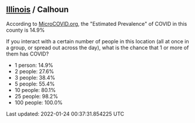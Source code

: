
## [Illinois](/united-states/illinois) / Calhoun

According to [MicroCOVID.org](http://microcovid.org),
the "Estimated Prevalence" of COVID in this county is 14.9%

If you interact with a certain number of people in this location
(all at once in a group, or spread out across the day), what is the chance that
1 or more of them has COVID?

- 1 person: 14.9%
- 2 people: 27.6%
- 3 people: 38.4%
- 5 people: 55.4%
- 10 people: 80.1%
- 25 people: 98.2%
- 100 people: 100.0%

Last updated: 2022-01-24 00:37:31.854225 UTC
